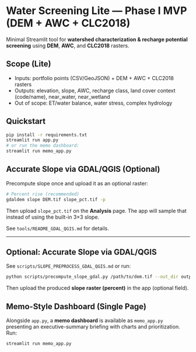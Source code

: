 # Water Screening Lite — Phase I MVP (DEM + AWC + CLC2018)

Minimal Streamlit tool for **watershed characterization & recharge potential screening** using **DEM**, **AWC**, and **CLC2018** rasters.

## Scope (Lite)
- Inputs: portfolio points (CSV/GeoJSON) + DEM + AWC + CLC2018 rasters
- Outputs: elevation, slope, AWC, recharge class, land cover context (code/name), near_water, near_wetland
- Out of scope: ET/water balance, water stress, complex hydrology

## Quickstart
```bash
pip install -r requirements.txt
streamlit run app.py
# or run the memo dashboard:
streamlit run memo_app.py
```

## Accurate Slope via GDAL/QGIS (Optional)
Precompute slope once and upload it as an optional raster:
```bash
# Percent rise (recommended)
gdaldem slope DEM.tif slope_pct.tif -p
```
Then upload `slope_pct.tif` on the **Analysis** page. The app will sample that instead of using the built-in 3×3 slope.

See `tools/README_GDAL_QGIS.md` for details.


---

## Optional: Accurate Slope via GDAL/QGIS
See `scripts/SLOPE_PREPROCESS_GDAL_QGIS.md` or run:
```bash
python scripts/precompute_slope_gdal.py /path/to/dem.tif --out_dir outputs --reproject_to EPSG:4326
```
Then upload the produced **slope raster (percent)** in the app (optional field).

## Memo-Style Dashboard (Single Page)
Alongside `app.py`, a **memo dashboard** is available as `memo_app.py` presenting an executive-summary briefing with charts and prioritization. Run:
```bash
streamlit run memo_app.py
```
